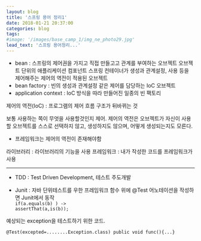```yaml
---
layout: blog
title: '스프링 용어 정리1'
date: 2018-01-21 20:37:00
categories: blog
tags: 
#image: '/images/base_camp_1/img_ne_photo29.jpg' 
lead_text: '스프링 용어정리...'
---
```



* bean : 스프링의 제어권을 가지고 직접 만들고고 관계를 부여하는 오브젝트
		오브젝트 단위의 애플리케이션 컴포넌트
		스프링 컨테이너가 생성과 관계설정, 사용 등을 제어해주는 제어의 역전이 적용된 오브젝트
* bean factory : 빈의 생성과 관계설정 같은 제어를 담당하는 IoC 오브젝트
* application context : IoC 방식을 따라 만들어진 일종의 빈 팩토리


제어의 역전(IoC) : 프로그램의 제어 흐름 구조가 뒤바뀌는 것

보통 사용하는 쪽이 무엇을 사용할것인지 제어.
제어의 역전은 오브젝트가 자신이 사용할 오브젝트를 스스로 선택하지 않고, 생성하지도 않으며, 어떻게 생성되는지도 모른다.

* 프레임워크는 제어의 역전이 존재해야함

라이브러리 : 라이브러리의 기능을 사용
프레임워크 : 내가 작성한 코드를 프레임워크가 사용

---

* TDD : Test Driven Development, 테스트 주도개발

* Junit : 자바 단위테스트를 우한 프레임워크
함수 위에 @Test 어노테이션을 작성하면 Junit에서 동작<br> 
<code>if(a.equals(b) ) -> assertThat(a,is(b));</code>

예상되는 exception을 테스트하기 위한 코드.<br>
<code>
@Test(excepted=........Exception.class)
public void func(){...}
</code>

